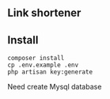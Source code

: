 ## Link shortener

## Install
```
composer install
cp .env.example .env
php artisan key:generate
```
Need create Mysql database
